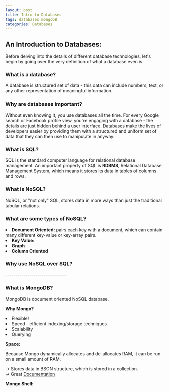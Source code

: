 ```yaml
---
layout: post
title: Intro to Databases
tags: databases mongoDB
categories: Databases
---
```

<h2> An Introduction to Databases: </h2>

Before delving into the details of different database technologies, let's begin by going over the very definition of what a database even is. 

<h3> What is a database? </h3>

A database is structured set of data - this data can include numbers, text, or any other representation of meaningful information. 

<h3> Why are databases important? </h3>

Without even knowing it, you use databases all the time. For every Google search or Facebook profile view, you're engaging with a database - the details are just hidden behind a user interface. Databases make the lives of developers easier by providing them with a structured and uniform set of data that they can then use to manipulate in anyway. 

<h3> What is SQL? </h3>

SQL is the standard computer language for relational database management. An important property of SQL is <b>RDBMS</b>, Relational Database Management System, which means it stores its data in tables of columns and rows.   

<h3> What is NoSQL? </h3>

NoSQL, or "not only" SQL, stores data in more ways than just the traditional tabular relations. 

<h3> What are some types of NoSQL? </h3>
<li> <b>Document Oriented:</b> pairs each key with a document, which can contain many different key-value or key-array pairs.
<li> <b>Key Value:</b> 
<li> <b>Graph</b>
<li> <b>Column Oriented</b>

<h3> Why use NoSQL over SQL? </h3>
------------------------------

<h3> What is MongoDB? </h3>

MongoDB is document oriented NoSQL database.

<b> Why Mongo? </b>
<li> Flexible!
<li> Speed - efficient indexing/storage techniques
<li> Scalability
<li> Querying

<b> Space: </b>

Because Mongo dynamically allocates and de-allocates RAM, it can be run on a small amount of RAM. 
<br>

-> Stores data in BSON structure, which is stored in a collection.<br>
-> Great [Documentation]


<b>Mongo Shell:</b>

[Documentation]: http://mongodb.com

